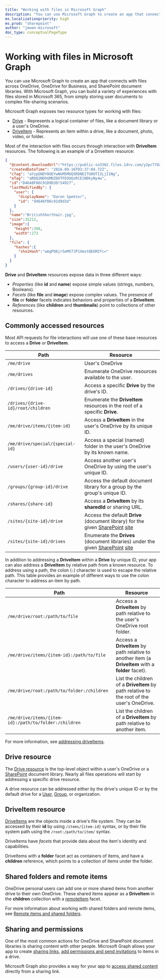 ```yaml
---
title: "Working with files in Microsoft Graph"
description: "You can use Microsoft Graph to create an app that connects with files across OneDrive, OneDrive for Business, and SharePoint document libraries."
ms.localizationpriority: high
ms.prod: "sharepoint"
author: "jewan-microsoft"
doc_type: conceptualPageType
---
```


# Working with files in Microsoft Graph

You can use Microsoft Graph to create an app that connects with files across OneDrive, OneDrive for Business, and SharePoint document libraries.
With Microsoft Graph, you can build a variety of experiences with files stored in Microsoft 365, from simply storing user documents to complex file-sharing scenarios.

Microsoft Graph exposes two resource types for working with files:

* [Drive](drive.md) - Represents a logical container of files, like a document library or a user's OneDrive.
* [DriveItem](driveitem.md) - Represents an item within a drive, like a document, photo, video, or folder.

Most of the interaction with files occurs through interaction with **DriveItem** resources.
The following is an example of a DriveItem resource:

```json
{
  "@content.downloadUrl":"https://public-sn3302.files.1drv.com/y2pcT7OaUEExF7EHOlpTjCE55mIUoiX7H3sx1ff6I-nP35XUTBqZlnkh9FJhWb_pf9sZ7LEpEchvDznIbQig0hWBeidpwFkOqSKCwQylisarN6T0ecAeMvantizBUzM2PA1",
  "createdDateTime": "2016-09-16T03:37:04.72Z",
  "cTag": "aYzpENDY0OEYwNkM5MUQ5RDNEITU0OTI3LjI1Ng",
  "eTag": "aRDQ2NDhGMDZDOTFEOUQzRCE1NDkyNy4w",
  "id":"D4648F06C91D9D3D!54927",
  "lastModifiedBy": {
    "user": {
      "displayName": "Daron Spektor",
      "id": "d4648f06c91d9d3d"
    }
  },
  "name":"BritishShorthair.jpg",
  "size":35212,
  "image":{
    "height":398,
    "width":273
  },
  "file": {
    "hashes":{
      "sha1Hash":"wmgPQ6jrSeMX7JP1XmstQEGM2fc="
    }
  }
}
```

**Drive** and **DriveItem** resources expose data in three different ways:

* _Properties_ (like **id** and **name**) expose simple values (strings, numbers, Booleans).
* _Facets_ (like **file** and **image**) expose complex values. The presence of **file** or **folder** facets indicates behaviors and properties of a **DriveItem**.
* _References_ (like **children** and **thumbnails**) point to collections of other resources.

## Commonly accessed resources

Most API requests for file interactions will use one of these base resources to access a **Drive** or **DriveItem**.

| Path                               | Resource
|------------------------------------|-----------------------------------------
| `/me/drive`                        | User's OneDrive
| `/me/drives`                       | Enumerate OneDrive resources available to the user.
| `/drives/{drive-id}`               | Access a specific **Drive** by the drive's ID.
| `/drives/{drive-id}/root/children` | Enumerate the **DriveItem** resources in the root of a specific **Drive**.
| `/me/drive/items/{item-id}`        | Access a **DriveItem** in the user's OneDrive by its unique ID.
| `/me/drive/special/{special-id}`   | Access a special (named) folder in the user's OneDrive by its known name.
| `/users/{user-id}/drive`           | Access another user's OneDrive by using the user's unique ID.
| `/groups/{group-id}/drive`         | Access the default document library for a group by the group's unique ID.
| `/shares/{share-id}`               | Access a **DriveItem** by its **sharedId** or sharing URL.
| `/sites/{site-id}/drive`           | Access the default **Drive** (document library) for the given [SharePoint][] [site][]
| `/sites/{site-id}/drives`          | Enumerate the **Drives** (document libraries) under the given [SharePoint][] [site][]

In addition to addressing a **DriveItem** within a **Drive** by unique ID, your app can also address a **DriveItem** by relative path from a known resource.
To address using a path, the colon (`:`) character is used to escape the relative path.
This table provides an example of different ways to use the colon character to address an item by path.

| Path | Resource |
|---|---|
| `/me/drive/root:/path/to/file` | Access a **DriveItem** by path relative to the user's OneDrive root folder. |
| `/me/drive/items/{item-id}:/path/to/file` | Access a **DriveItem** by path relative to another item (a **DriveItem** with a **folder** facet). |
| `/me/drive/root:/path/to/folder:/children` | List the children of a **DriveItem** by path relative to the root of the user's OneDrive. |
| `/me/drive/items/{item-id}:/path/to/folder:/children` | List the children of a **DriveItem** by path relative to another item. |

For more information, see [addressing driveItems](/graph/onedrive-addressing-driveitems).

## Drive resource

The [Drive resource](drive.md) is the top-level object within a user's OneDrive or a [SharePoint][] document library.
Nearly all files operations will start by addressing a specific drive resource.

A drive resource can be addressed either by the drive's unique ID or by the default drive for a [User](user.md), [Group](group.md), or organization.

## DriveItem resource

[DriveItems](driveitem.md) are the objects inside a drive's file system.
They can be accessed by their **id** by using `/items/{item-id}` syntax, or by their file system path using the `/root:/path/to/item/` syntax.

DriveItems have _facets_ that provide data about the item's identity and capabilities.

DriveItems with a **folder** facet act as containers of items, and have a **children** reference, which points to a collection of items under the folder.

## Shared folders and remote items

OneDrive personal users can add one or more shared items from another drive to their own OneDrive.
These shared items appear as a **DriveItem** in the **children** collection with a [remoteItem](remoteitem.md) facet.

For more information about working with shared folders and remote items, see [Remote items and shared folders](remoteitem.md).

## Sharing and permissions

One of the most common actions for OneDrive and SharePoint document libraries is sharing content with other people.
Microsoft Graph allows your app to create [sharing links](../api/driveitem-createlink.md), [add permissions and send invitations](../api/driveitem-invite.md) to items in a drive.

Microsoft Graph also provides a way for your app to [access shared content](../api/shares-get.md) directly from a sharing link.

[SharePoint]: sharepoint.md
[site]: site.md
